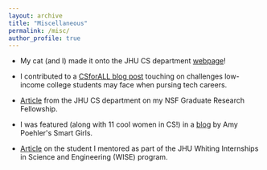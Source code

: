 ```yaml
---
layout: archive
title: "Miscellaneous"
permalink: /misc/
author_profile: true
---
```


* My cat (and I) made it onto the JHU CS department [webpage](https://www.cs.jhu.edu/news/computer-scientist-ama-koranteng-says-playing-strategic-video-games-developed-her-problem-solving-skills/)!

* I contributed to a [CSforALL blog post](https://csforall.medium.com/3-young-voices-and-their-pathways-to-careers-in-the-tech-industry-bad39616390f) touching on challenges low-income college students may face when pursing tech careers.

* [Article](https://www.cs.jhu.edu/news/nsf-fellowship-awarded-to-two-cs-graduate-students/) from the JHU CS department on my NSF Graduate Research Fellowship.

* I was featured (along with 11 cool women in CS!) in a [blog](https://amysmartgirls.com/the-future-of-computer-science-and-tech-12-young-women-to-watch-part-2-334c2282025d) by Amy Poehler's Smart Girls.

* [Article](https://engineering.jhu.edu/outreach/news/nurturing-future-innovators-the-wise-programs-decade-long-impact-on-baltimore-youth/) on the student I mentored as part of the JHU Whiting Internships in Science and Engineering (WISE) program.



<!-- {% include base_path %}

Education
======
* B.S. in GitHub, GitHub University, 2012
* M.S. in Jekyll, GitHub University, 2014
* Ph.D in Version Control Theory, GitHub University, 2018 (expected)

Work experience
======
* Summer 2015: Research Assistant
  * Github University
  * Duties included: Tagging issues
  * Supervisor: Professor Git

* Fall 2015: Research Assistant
  * Github University
  * Duties included: Merging pull requests
  * Supervisor: Professor Hub
  
Skills
======
* Skill 1
* Skill 2
  * Sub-skill 2.1
  * Sub-skill 2.2
  * Sub-skill 2.3
* Skill 3

Publications
======
  <ul>{% for post in site.publications %}
    {% include archive-single-cv.html %}
  {% endfor %}</ul>
  
Talks
======
  <ul>{% for post in site.talks %}
    {% include archive-single-talk-cv.html %}
  {% endfor %}</ul>
  
Teaching
======
  <ul>{% for post in site.teaching %}
    {% include archive-single-cv.html %}
  {% endfor %}</ul>
  
Service and leadership
======
* Currently signed in to 43 different slack teams
 -->